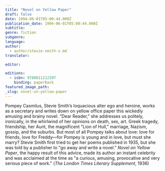 ```yaml
---
title: "Novel on Yellow Paper"
draft: false
date: 1994-06-01T05:00:44.000Z
publication_date: 1994-06-01T05:00:44.000Z
subtitle:
genre: fiction
subgenre:
language:
author:
  - author/stevie-smith-s.md
translator:

editor:

editions:
  - isbn: 9780811212397
    binding: paperback
featured_image_path:
_slug: novel-on-yellow-paper
---
```


Pompey Casmilus, Stevie Smith’s loquacious alter ego and heroine, works as a secretary and writes down on yellow office paper this wickedly amusing and brainy novel. “Dear Reader,” she addresses us politely, ironically, in the whirlwind of her opinions on death, sex, art. Greek tragedy, friendship, her Aunt, the magnificent "Lion of Hull," marriage, Nazism, gossip, and the suburbs. But most of all Pompey talks about love: love for friends, love for Freddy––for Pompey is young and in love, but must she marry? Stevie Smith first tried to get her poems published in 1935, but she was told by a publisher to "go away and write a novel." _Novel on Yellow Paper_, the happy result of this advice, made its author an instant celebrity and was acclaimed at the time as "a curious, amusing, provocative and very serious piece of work." (_The London Times Literary Supplement_, 1936)


